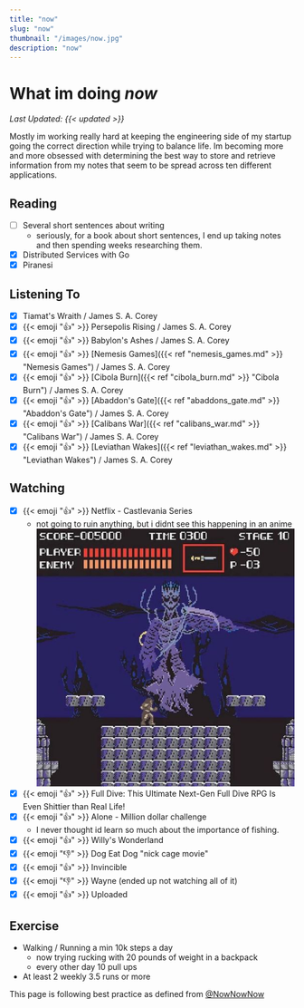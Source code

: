 ```yaml
---
title: "now"
slug: "now"
thumbnail: "/images/now.jpg"
description: "now"
---
```


# What im doing _now_

_Last Updated: {{< updated >}}_


Mostly im working really hard at keeping the engineering side of my startup going the
correct direction while trying to balance life. Im becoming more and more obsessed with
determining the best way to store and retrieve information from my notes that seem to
be spread across ten different applications.

## Reading
- [ ] Several short sentences about writing
    - seriously, for a book about short sentences, I end up taking notes and then
      spending weeks researching them.
- [x] Distributed Services with Go
- [x] Piranesi

## Listening To
- [x] Tiamat's Wraith  / James S. A. Corey
- [x] {{< emoji ":thumbsup:" >}} Persepolis Rising / James S. A. Corey
- [x] {{< emoji ":thumbsup:" >}} Babylon's Ashes  / James S. A. Corey
- [x] {{< emoji ":thumbsup:" >}} [Nemesis Games]({{< ref "nemesis_games.md" >}} "Nemesis Games") / James S. A. Corey
- [x] {{< emoji ":thumbsup:" >}} [Cibola Burn]({{< ref "cibola_burn.md" >}} "Cibola Burn") / James S. A. Corey
- [x] {{< emoji ":thumbsup:" >}} [Abaddon's Gate]({{< ref "abaddons_gate.md" >}} "Abaddon's Gate") / James S. A. Corey
- [x] {{< emoji ":thumbsup:" >}} [Calibans War]({{< ref "calibans_war.md" >}} "Calibans War") / James S. A. Corey
- [x] {{< emoji ":thumbsup:" >}} [Leviathan Wakes]({{< ref "leviathan_wakes.md" >}} "Leviathan Wakes") / James S. A. Corey

## Watching
- [x] {{< emoji ":thumbsup:" >}} Netflix - Castlevania Series
    - not going to ruin anything, but i didnt see this happening in an anime
    ![nope](/images/death.jpg)
- [x] {{< emoji ":thumbsup:" >}} Full Dive: This Ultimate Next-Gen Full Dive RPG Is Even Shittier than Real Life!
- [x] {{< emoji ":thumbsup:" >}} Alone - Million dollar challenge
  - I never thought id learn so much about the importance of fishing.
- [x] {{< emoji ":thumbsup:" >}} Willy's Wonderland
- [x] {{< emoji ":thumbsdown:" >}} Dog Eat Dog "nick cage movie"
- [x] {{< emoji ":thumbsup:" >}} Invincible
- [x] {{< emoji ":thumbsdown:" >}} Wayne (ended up not watching all of it)
- [x] {{< emoji ":thumbsup:" >}} Uploaded

## Exercise
* Walking / Running a min 10k steps a day
  * now trying rucking with 20 pounds of weight in a backpack
  * every other day 10 pull ups
* At least 2 weekly 3.5 runs or more

This page is following best practice as defined from
[@NowNowNow](https://twitter.com/NowNowNow)
